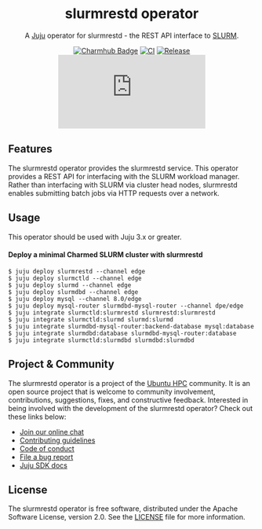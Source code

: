 <div align="center">

# slurmrestd operator

A [Juju](https://juju.is) operator for slurmrestd - the REST API interface to [SLURM](https://slurm.schedmd.com/overview.html).

[![Charmhub Badge](https://charmhub.io/slurmrestd/badge.svg)](https://charmhub.io/slurmrestd)
[![CI](https://github.com/omnivector-solutions/slurmrestd-operator/actions/workflows/ci.yaml/badge.svg)](https://github.com/omnivector-solutions/slurmrestd-operator/actions/workflows/ci.yaml/badge.svg)
[![Release](https://github.com/omnivector-solutions/slurmrestd-operator/actions/workflows/release.yaml/badge.svg)](https://github.com/omnivector-solutions/slurmrestd-operator/actions/workflows/release.yaml/badge.svg)
[![Matrix](https://img.shields.io/matrix/ubuntu-hpc%3Amatrix.org?logo=matrix&label=ubuntu-hpc)](https://matrix.to/#/#ubuntu-hpc:matrix.org)

</div>

## Features

The slurmrestd operator provides the slurmrestd service. This operator provides a REST API for interfacing with the SLURM
workload manager. Rather than interfacing with SLURM via cluster head nodes, slurmrestd enables submitting batch jobs
via HTTP requests over a network.

## Usage

This operator should be used with Juju 3.x or greater.

#### Deploy a minimal Charmed SLURM cluster with slurmrestd

```shell
$ juju deploy slurmrestd --channel edge
$ juju deploy slurmctld --channel edge
$ juju deploy slurmd --channel edge
$ juju deploy slurmdbd --channel edge
$ juju deploy mysql --channel 8.0/edge
$ juju deploy mysql-router slurmdbd-mysql-router --channel dpe/edge
$ juju integrate slurmctld:slurmrestd slurmrestd:slurmrestd
$ juju integrate slurmctld:slurmd slurmd:slurmd
$ juju integrate slurmdbd-mysql-router:backend-database mysql:database
$ juju integrate slurmdbd:database slurmdbd-mysql-router:database
$ juju integrate slurmctld:slurmdbd slurmdbd:slurmdbd
```

## Project & Community

The slurmrestd operator is a project of the [Ubuntu HPC](https://discourse.ubuntu.com/t/high-performance-computing-team/35988) 
community. It is an open source project that is welcome to community involvement, contributions, suggestions, fixes, and 
constructive feedback. Interested in being involved with the development of the slurmrestd operator? Check out these links below:

* [Join our online chat](https://matrix.to/#/#ubuntu-hpc:matrix.org)
* [Contributing guidelines](./CONTRIBUTING.md)
* [Code of conduct](https://ubuntu.com/community/ethos/code-of-conduct)
* [File a bug report](https://github.com/omnivector-solutions/slurmrestd-operator/issues)
* [Juju SDK docs](https://juju.is/docs/sdk)

## License

The slurmrestd operator is free software, distributed under the Apache Software License, version 2.0. See the [LICENSE](./LICENSE) file for more information.
